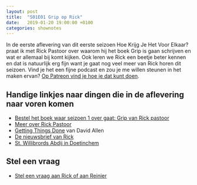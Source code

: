 ```yaml
---
layout: post
title:  "S01E01 Grip op Rick"
date:   2019-01-20 19:00:00 +0100
categories: shownotes
---
```


In de eerste aflevering van dit eerste seizoen Hoe Krijg Je Het Voor Elkaar? praat ik met Rick Pastoor over waarom hij het boek Grip is gaan schrijven en wat er allemaal bij komt kijken. Ook leren we Rick een beetje beter kennen en dat is natuurlijk erg fijn want je gaat nog veel meer van Rick horen dit seizoen. Vind je het een fijne podcast en zou je me willen steunen in het maken ervan? [Op Patreon vind je hoe je dat kunt doen](https://patreon.com/reinier).

## Handige linkjes naar dingen die in de aflevering naar voren komen

- [Bestel het boek waar seizoen 1 over gaat: Grip van Rick pastoor](https://gripboek.nl)
- [Meer over Rick Pastoor](https://rickpastoor.com)
- [Getting Things Done](https://en.wikipedia.org/wiki/Getting_Things_Done) van David Allen
- [De nieuwsbrief van Rick](https://www.getrevue.co/profile/werkslim)
- [St. Willibrords Abdij in Doetinchem](https://willibrordsabdij.nl)

## Stel een vraag

- [Stel een vraag aan Rick of aan Reinier](https://hoekrijgjehetvoorelkaar.nl/stel-een-vraag/)
